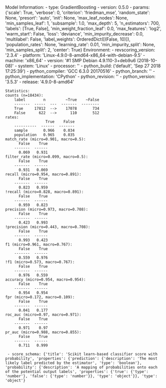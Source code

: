 Model Information:
	 - type: GradientBoosting
	 - version: 0.5.0
	 - params: {'scale': True, 'verbose': 0, 'criterion': 'friedman_mse', 'random_state': None, 'presort': 'auto', 'init': None, 'max_leaf_nodes': None, 'min_samples_leaf': 1, 'subsample': 1.0, 'max_depth': 5, 'n_estimators': 700, 'labels': [True, False], 'min_weight_fraction_leaf': 0.0, 'max_features': 'log2', 'warm_start': False, 'loss': 'deviance', 'min_impurity_decrease': 0.0, 'multilabel': False, 'label_weights': OrderedDict([(False, 10)]), 'population_rates': None, 'learning_rate': 0.01, 'min_impurity_split': None, 'min_samples_split': 2, 'center': True}
	Environment:
	 - revscoring_version: '2.3.4'
	 - platform: 'Linux-4.9.0-8-amd64-x86_64-with-debian-9.5'
	 - machine: 'x86_64'
	 - version: '#1 SMP Debian 4.9.110-3+deb9u6 (2018-10-08)'
	 - system: 'Linux'
	 - processor: ''
	 - python_build: ('default', 'Sep 27 2018 17:25:39')
	 - python_compiler: 'GCC 6.3.0 20170516'
	 - python_branch: ''
	 - python_implementation: 'CPython'
	 - python_revision: ''
	 - python_version: '3.5.3'
	 - release: '4.9.0-8-amd64'
	
	Statistics:
	counts (n=18434):
		label        n         ~True    ~False
		-------  -----  ---  -------  --------
		True     17812  -->    17078       734
		False      622  -->      110       512
	rates:
		              True    False
		----------  ------  -------
		sample       0.966    0.034
		population   0.965    0.035
	match_rate (micro=0.901, macro=0.5):
		  False    True
		-------  ------
		  0.069   0.931
	filter_rate (micro=0.099, macro=0.5):
		  False    True
		-------  ------
		  0.931   0.069
	recall (micro=0.954, macro=0.891):
		  False    True
		-------  ------
		  0.823   0.959
	!recall (micro=0.828, macro=0.891):
		  False    True
		-------  ------
		  0.959   0.823
	precision (micro=0.973, macro=0.708):
		  False    True
		-------  ------
		  0.423   0.993
	!precision (micro=0.443, macro=0.708):
		  False    True
		-------  ------
		  0.993   0.423
	f1 (micro=0.961, macro=0.767):
		  False    True
		-------  ------
		  0.559   0.976
	!f1 (micro=0.573, macro=0.767):
		  False    True
		-------  ------
		  0.976   0.559
	accuracy (micro=0.954, macro=0.954):
		  False    True
		-------  ------
		  0.954   0.954
	fpr (micro=0.172, macro=0.109):
		  False    True
		-------  ------
		  0.041   0.177
	roc_auc (micro=0.97, macro=0.971):
		  False    True
		-------  ------
		  0.971    0.97
	pr_auc (micro=0.988, macro=0.855):
		  False    True
		-------  ------
		  0.711   0.999
	
	 - score_schema: {'title': 'Scikit learn-based classifier score with probability', 'properties': {'prediction': {'description': 'The most likely label predicted by the estimator', 'type': 'boolean'}, 'probability': {'description': 'A mapping of probabilities onto each of the potential output labels', 'properties': {'true': {'type': 'number'}, 'false': {'type': 'number'}}, 'type': 'object'}}, 'type': 'object'}


